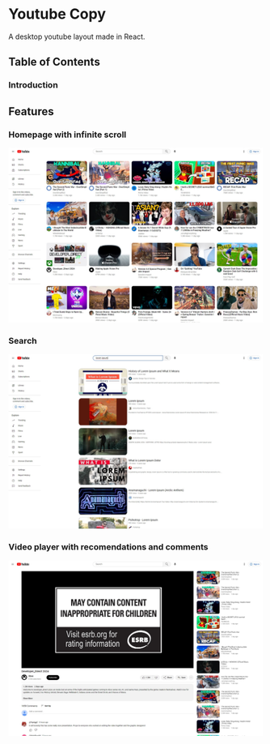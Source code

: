 # Youtube Copy

 A desktop youtube layout made in React. 

## Table of Contents

### Introduction<a name="Youtube Copy"></a>

## Features

### Homepage with infinite scroll

![](./src/assets/readme/homepage.jpg)

### Search
  
![](./src/assets/readme/search.jpg)

### Video player with recomendations and comments
 
![](./src/assets/readme/video.jpg)

